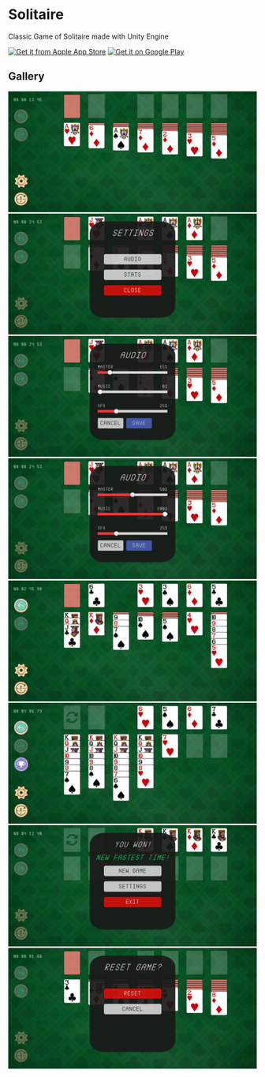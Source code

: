 # Solitaire

Classic Game of Solitaire made with Unity Engine

[![Get it from Apple App Store](https://lisk.io/sites/default/files/pictures/2020-01/download_on_the_app_store_badge.svg)](https://apps.apple.com/us/app/bfx-solitaire/id1540526597) [![Get it on Google Play](https://lisk.io/sites/default/files/pictures/2020-01/download_on_the_play_store_badge.svg)](https://play.google.com/store/apps/details?id=com.TrieTech.Solitaire)

## Gallery
![Solitaire Screenshot 1](https://github.com/BrettFX/Solitaire/blob/master/Gallery/Screenshot_20201115-150903_Solitaire.jpg)
![Solitaire Screenshot 2](https://github.com/BrettFX/Solitaire/blob/master/Gallery/Screenshot_20201115-150922_Solitaire.jpg)
![Solitaire Screenshot 3](https://github.com/BrettFX/Solitaire/blob/master/Gallery/Screenshot_20201115-150929_Solitaire.jpg)
![Solitaire Screenshot 4](https://github.com/BrettFX/Solitaire/blob/master/Gallery/Screenshot_20201115-150947_Solitaire.jpg)
![Solitaire Screenshot 5](https://github.com/BrettFX/Solitaire/blob/master/Gallery/Screenshot_20201115-151202_Solitaire.jpg)
![Solitaire Screenshot 6](https://github.com/BrettFX/Solitaire/blob/master/Gallery/Screenshot_20201115-151326_Solitaire.jpg)
![Solitaire Screenshot 7](https://github.com/BrettFX/Solitaire/blob/master/Gallery/Screenshot_20201115-151343_Solitaire.jpg)
![Solitaire Screenshot 8](https://github.com/BrettFX/Solitaire/blob/master/Gallery/Screenshot_20201115-151430_Solitaire.jpg)
